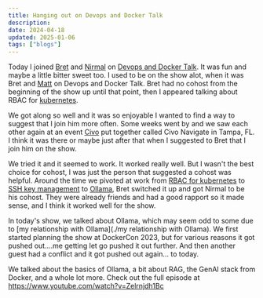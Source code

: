 ```yaml
---
title: Hanging out on Devops and Docker Talk
description: 
date: 2024-04-18
updated: 2025-01-06
tags: ["blogs"]
---
```


Today I joined [Bret](https://podcast.bretfisher.com/people/bret-fisher) and [Nirmal](https://podcast.bretfisher.com/people/nirmal-mehta) on [Devops and Docker Talk](https://www.youtube.com/watch?v=Zelrnjdh1Bc). It was fun and maybe a little bitter sweet too. I used to be on the show alot, when it was Bret and [Matt](https://podcast.bretfisher.com/people/matt-williams) on Devops and Docker Talk. Bret had no cohost from the beginning of the show up until that point, then I appeared talking about RBAC for [kubernetes](./kubernetes). 

We got along so well and it was so enjoyable I wanted to find a way to suggest that I join him more often. Some weeks went by and we saw each other again at an event [Civo](https://civo.com) put together called Civo Navigate in Tampa, FL. I think it was there or maybe just after that when I suggested to Bret that I join him on the show. 

We tried it and it seemed to work. It worked really well. But I wasn't the best choice for cohost, I was just the person that suggested a cohost was helpful. Around the time we pivoted at work from [RBAC for kubernetes](https://infrahq.com) to [SSH key management](https://keypair.com) to [Ollama](https://ollama.com), Bret switched it up and got Nirmal to be his cohost. They were already friends and had a good rapport so it made sense, and I think it worked well for the show. 

In today's show, we talked about Ollama, which may seem odd to some due to [my relationship with Ollama](./my relationship with Ollama). We first started planning the show at DockerCon 2023, but for various reasons it got pushed out....me getting let go pushed it out further. And then another guest had a conflict and it got pushed out again... to today. 

We talked about the basics of Ollama, a bit about RAG, the GenAI stack from Docker, and a whole lot more. Check out the full episode at https://www.youtube.com/watch?v=Zelrnjdh1Bc